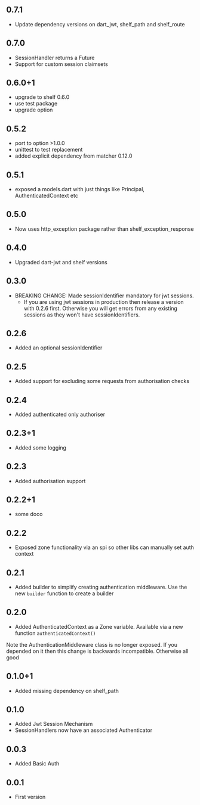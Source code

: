 ## 0.7.1

* Update dependency versions on dart_jwt, shelf_path and shelf_route

## 0.7.0

* SessionHandler returns a Future
* Support for custom session claimsets

## 0.6.0+1

* upgrade to shelf 0.6.0
* use test package
* upgrade option

## 0.5.2

* port to option >1.0.0
* unittest to test replacement
* added explicit dependency from matcher 0.12.0

## 0.5.1

* exposed a models.dart with just things like Principal, AuthenticatedContext etc

## 0.5.0

* Now uses http_exception package rather than shelf_exception_response

## 0.4.0

* Upgraded dart-jwt and shelf versions

## 0.3.0

* BREAKING CHANGE: Made sessionIdentifier mandatory for jwt sessions.
    * If you are using jwt sessions in production then release a version with
      0.2.6 first. Otherwise you will get errors from any existing sessions
      as they won't have sessionIdentifiers.

## 0.2.6

* Added an optional sessionIdentifier

## 0.2.5

* Added support for excluding some requests from authorisation checks

## 0.2.4

* Added authenticated only authoriser

## 0.2.3+1

* Added some logging

## 0.2.3

* Added authorisation support

## 0.2.2+1

* some doco

## 0.2.2

* Exposed zone functionality via an spi so other libs can manually set 
auth context

## 0.2.1

* Added builder to simplify creating authentication middleware. Use the new 
`builder` function to create a builder

## 0.2.0

* Added AuthenticatedContext as a Zone variable. Available via a new function 
`authenticatedContext()`

Note the AuthenticationMiddleware class is no longer exposed. If you depended
on it then this change is backwards incompatible. Otherwise all good

## 0.1.0+1

* Added missing dependency on shelf_path

## 0.1.0

* Added Jwt Session Mechanism
* SessionHandlers now have an associated Authenticator

## 0.0.3

* Added Basic Auth
 
## 0.0.1

* First version 
